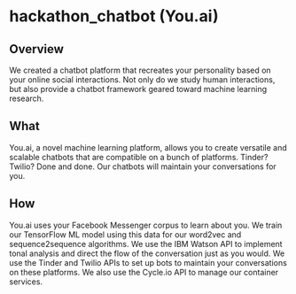 # hackathon_chatbot (You.ai)

## Overview

We created a chatbot platform that recreates your personality based on your online social interactions. Not only do we study human interactions, but also provide a chatbot framework geared toward machine learning research.

## What

You.ai, a novel machine learning platform, allows you to create versatile and scalable chatbots that are compatible on a bunch of platforms. Tinder? Twilio? Done and done. Our chatbots will maintain your conversations for you.

## How

You.ai uses your Facebook Messenger corpus to learn about you. We train our TensorFlow ML model using this data for our word2vec and sequence2sequence algorithms. We use the IBM Watson API to implement tonal analysis and direct the flow of the conversation just as you would. We use the Tinder and Twilio APIs to set up bots to maintain your conversations on these platforms. We also use the Cycle.io API to manage our container services.
